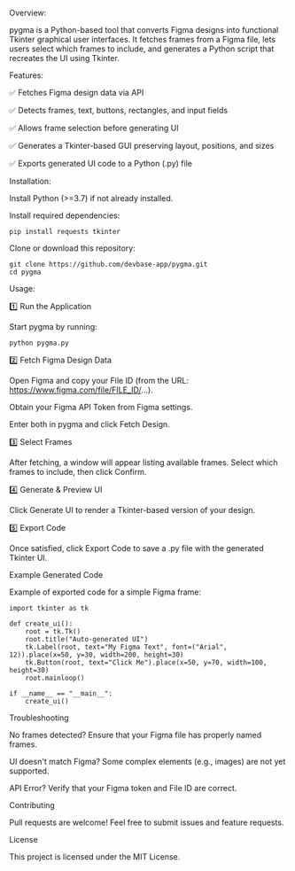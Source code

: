 Overview:


pygma is a Python-based tool that converts Figma designs into functional Tkinter graphical user interfaces. It fetches frames from a Figma file, lets users select which frames to include, and generates a Python script that recreates the UI using Tkinter.


Features:

✅ Fetches Figma design data via API

✅ Detects frames, text, buttons, rectangles, and input fields

✅ Allows frame selection before generating UI

✅ Generates a Tkinter-based GUI preserving layout, positions, and sizes

✅ Exports generated UI code to a Python (.py) file


Installation:

Install Python (>=3.7) if not already installed.

Install required dependencies:

```
pip install requests tkinter
```

Clone or download this repository:

```
git clone https://github.com/devbase-app/pygma.git
cd pygma
```

Usage:

1️⃣ Run the Application

Start pygma by running:

```
python pygma.py
```

2️⃣ Fetch Figma Design Data

Open Figma and copy your File ID (from the URL: https://www.figma.com/file/FILE_ID/...).

Obtain your Figma API Token from Figma settings.

Enter both in pygma and click Fetch Design.

3️⃣ Select Frames

After fetching, a window will appear listing available frames. Select which frames to include, then click Confirm.

4️⃣ Generate & Preview UI

Click Generate UI to render a Tkinter-based version of your design.

5️⃣ Export Code

Once satisfied, click Export Code to save a .py file with the generated Tkinter UI.

Example Generated Code

Example of exported code for a simple Figma frame:

```
import tkinter as tk

def create_ui():
    root = tk.Tk()
    root.title("Auto-generated UI")
    tk.Label(root, text="My Figma Text", font=("Arial", 12)).place(x=50, y=30, width=200, height=30)
    tk.Button(root, text="Click Me").place(x=50, y=70, width=100, height=30)
    root.mainloop()

if __name__ == "__main__":
    create_ui()
```

Troubleshooting

No frames detected? Ensure that your Figma file has properly named frames.

UI doesn't match Figma? Some complex elements (e.g., images) are not yet supported.

API Error? Verify that your Figma token and File ID are correct.

Contributing

Pull requests are welcome! Feel free to submit issues and feature requests.

License

This project is licensed under the MIT License.
